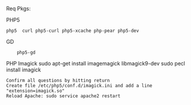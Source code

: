 Req Pkgs:

PHP5

~~~
php5  curl php5-curl php5-xcache php-pear php5-dev 
~~~

GD

~~~
    php5-gd
~~~

PHP Imagick
    sudo apt-get install imagemagick libmagick9-dev
    sudo pecl install imagick

    Confirm all questions by hitting return
    Create file /etc/php5/conf.d/imagick.ini and add a line "extension=imagick.so"
    Reload Apache: sudo service apache2 restart
